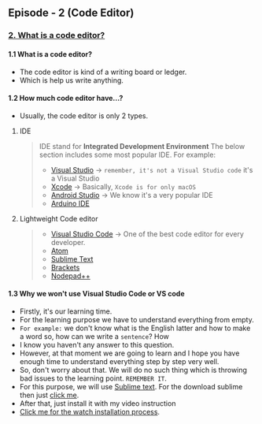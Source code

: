 
<!---
======================= What is the code editor =======================
======================= Episode Number 2 =======================
-->

## Episode - 2 (Code Editor)

### [2. What is a code editor?](https://youtu.be/8RCRqfUdLvI)

#### 1.1 What is a code editor?

- The code editor is kind of a writing board or ledger.
- Which is help us write anything.

#### 1.2 How much code editor have...?

- Usually, the code editor is only 2 types.

1. IDE
   > IDE stand for **Integrated Development Environment**
   > The below section includes some most popular IDE. For example:
   >
   > - [Visual Studio](https://visualstudio.microsoft.com/) -> `remember, it's not a Visual Studio code` it's a Visual Studio
   > - [Xcode](https://developer.apple.com/xcode/) -> Basically, `Xcode is for only macOS`
   > - [Android Studio](https://developer.android.com/studio) -> We know it's a very popular IDE
   > - [Arduino IDE](https://www.arduino.cc/en/software)
2. Lightweight Code editor
   > - [Visual Studio Code](https://code.visualstudio.com/) -> One of the best code editor for every developer.
   > - [Atom](https://atom.en.softonic.com/)
   > - [Sublime Text](https://www.sublimetext.com/)
   > - [Brackets](https://brackets.io/)
   > - [Nodepad++](https://notepad-plus-plus.org/downloads/)

#### 1.3 Why we won't use Visual Studio Code or VS code

- Firstly, it's our learning time.
- For the learning purpose we have to understand everything from empty.
- `For example:` we don't know what is the English latter and how to make a word so, how can we write a `sentence`? How
- I know you haven't any answer to this question.
- However, at that moment we are going to learn and I hope you have enough time to understand everything step by step very well.
- So, don't worry about that. We will do no such thing which is throwing bad issues to the learning point. `REMEMBER IT`.
- For this purpose, we will use [Sublime text](https://www.sublimetext.com/). For the download sublime then just [click me](https://www.sublimetext.com/download_thanks?target=win-x64).
- After that, just install it with my video instruction
- [Click me for the watch installation process](https://youtu.be/8RCRqfUdLvI).



